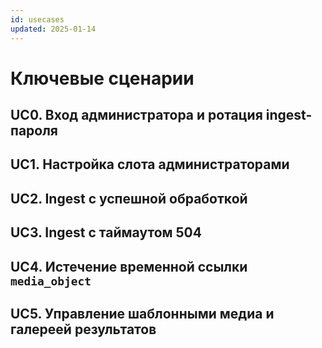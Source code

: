 ```yaml
---
id: usecases
updated: 2025-01-14
---
```


# Ключевые сценарии

## UC0. Вход администратора и ротация ingest-пароля

## UC1. Настройка слота администраторами

## UC2. Ingest с успешной обработкой

## UC3. Ingest с таймаутом 504

## UC4. Истечение временной ссылки `media_object`

## UC5. Управление шаблонными медиа и галереей результатов
